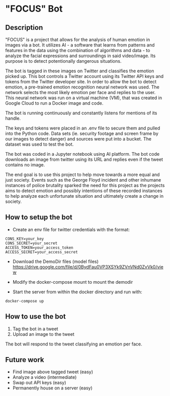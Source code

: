 # "FOCUS" Bot

## Description

"FOCUS" is a project that allows for the analysis of human emotion in images via a bot. It utilizes AI - a software that learns from patterns and features in the data using the combination of algorithms and data - to analyze the facial expressions and surroundings in said video/image. Its purpose is to detect potentionally dangerous situations.

The bot is tagged in these images on Twitter and classifies the emotion picked up. This bot controls a Twitter account using its Twitter API keys and tokens from the Twitter developer site. In order to allow the bot to detect emotion, a pre-trained emotion recognition neural network was used. The network selects the most likely emotion per face and replies to the user. This neural network was run on a virtual machine (VM), that was created in Google Cloud to run a Docker image and code.

The bot is running continuously and constantly listens for mentions of its handle.

The keys and tokens were placed in an .env file to secure them and pulled into the Python code. Data sets (ie. security footage and screen frame by our images to detect danger) and sources were put into a bucket. The dataset was used to test the bot.

The bot was coded in a Jupyter notebook using AI platform. The bot code downloads an image from twitter using its URL and replies even if the tweet contains no image.

The end goal is to use this project to help move towards a more equal and just society. Events such as the George Floyd incident and other inhumane instances of police brutality sparked the need for this project as the projects aims to detect emotion and possibly intentions of these recorded instances to help analyze each unfortunate situation and ultimately create a change in society.


## How to setup the bot

- Create an env file for twitter credentials with the format:

```
CONS_KEY=your_key
CONS_SECRET=your_secret
ACCESS_TOKEN=your_access_token
ACCESS_SECRET=your_access_secret
```

- Download the DemoDir files (model files) https://drive.google.com/file/d/0BydFau0VP3XSYk9ZVnVNd0ZvVk0/view 

- Modify the docker-compose mount to mount the demodir

- Start the server from within the docker directory and run with:

```
docker-compose up
```

## How to use the bot

1. Tag the bot in a tweet
2. Upload an image to the tweet

The bot will respond to the tweet classifying an emotion per face.


## Future work

- Find image above tagged tweet (easy)
- Analyze a video (intermediate)
- Swap out API keys (easy)
- Permanently house on a server (easy)
